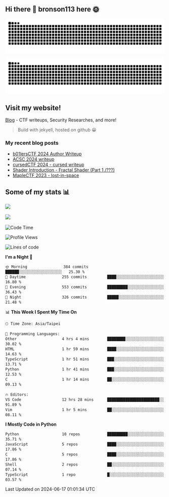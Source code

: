 ## Hi there 👋 bronson113 here 🌞
<div align="center">

![GitHub Snake Light](https://raw.githubusercontent.com/bronson113/bronson113/snake/github-snake.svg#gh-light-mode-only)

![GitHub Snake dark](https://raw.githubusercontent.com/bronson113/bronson113/snake/github-snake-dark.svg#gh-dark-mode-only)

</div>

## Visit my website!
[Blog](https://bronson113.github.io/) - CTF writeups, Security Researches, and more! 

> Build with jekyell, hosted on github 😀

### My recent blog posts

<!-- BLOG-POST-LIST:START -->
- [b01lersCTF 2024 Author Writeup](http://blog.bronson113.org/2024/04/15/b01lersctf-2024-author-writeup.html)
- [ACSC 2024 writeup](http://blog.bronson113.org/2024/04/03/acsc-2024-writeup.html)
- [cursedCTF 2024 - cursed writeup](http://blog.bronson113.org/2024/04/03/cursed.html)
- [Shader Introduction - Fractal Shader &lpar;Part 1 /???&rpar;](http://blog.bronson113.org/2024/03/12/shader-introduction-fractal-shader-part-1.html)
- [MapleCTF 2023 - lost-in-space](http://blog.bronson113.org/2023/10/03/maplectf-2023-lost-in-space.html)
<!-- BLOG-POST-LIST:END -->

## Some of my stats 📊
![](https://github-readme-stats-sigma-five.vercel.app/api?username=bronson113&theme=transparent&show_icons=true)

![](https://github-readme-stats-sigma-five.vercel.app/api/top-langs/?username=bronson113&theme=transparent&layout=compact&card_width=445)



<!--START_SECTION:waka-->
![Code Time](http://img.shields.io/badge/Code%20Time-643%20hrs%2011%20mins-blue)

![Profile Views](http://img.shields.io/badge/Profile%20Views-0-blue)

![Lines of code](https://img.shields.io/badge/From%20Hello%20World%20I%27ve%20Written-846.3%20thousand%20lines%20of%20code-blue)

**I'm a Night 🦉** 

```text
🌞 Morning                384 commits         ██████░░░░░░░░░░░░░░░░░░░   25.30 % 
🌆 Daytime                255 commits         ████░░░░░░░░░░░░░░░░░░░░░   16.80 % 
🌃 Evening                553 commits         █████████░░░░░░░░░░░░░░░░   36.43 % 
🌙 Night                  326 commits         █████░░░░░░░░░░░░░░░░░░░░   21.48 % 
```


📊 **This Week I Spent My Time On** 

```text
🕑︎ Time Zone: Asia/Taipei

💬 Programming Languages: 
Other                    4 hrs 4 mins        ████████░░░░░░░░░░░░░░░░░   30.02 % 
HTML                     1 hr 59 mins        ████░░░░░░░░░░░░░░░░░░░░░   14.63 % 
TypeScript               1 hr 51 mins        ███░░░░░░░░░░░░░░░░░░░░░░   13.71 % 
Python                   1 hr 41 mins        ███░░░░░░░░░░░░░░░░░░░░░░   12.53 % 
C                        1 hr 14 mins        ██░░░░░░░░░░░░░░░░░░░░░░░   09.13 % 

🔥 Editors: 
VS Code                  12 hrs 28 mins      ███████████████████████░░   91.89 % 
Vim                      1 hr 5 mins         ██░░░░░░░░░░░░░░░░░░░░░░░   08.11 % 
```

**I Mostly Code in Python** 

```text
Python                   10 repos            █████████░░░░░░░░░░░░░░░░   35.71 % 
JavaScript               5 repos             ████░░░░░░░░░░░░░░░░░░░░░   17.86 % 
C                        5 repos             ████░░░░░░░░░░░░░░░░░░░░░   17.86 % 
Shell                    2 repos             ██░░░░░░░░░░░░░░░░░░░░░░░   07.14 % 
TypeScript               1 repo              █░░░░░░░░░░░░░░░░░░░░░░░░   03.57 % 
```




 Last Updated on 2024-06-17 01:01:34 UTC
<!--END_SECTION:waka-->
